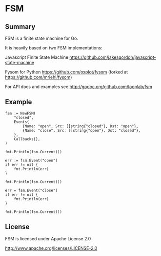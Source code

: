 # FSM

## Summary

FSM is a finite state machine for Go.

It is heavily based on two FSM implementations:

Javascript Finite State Machine
https://github.com/jakesgordon/javascript-state-machine

Fysom for Python
https://github.com/oxplot/fysom (forked at https://github.com/mriehl/fysom)

For API docs and examples see http://godoc.org/github.com/looplab/fsm

## Example

    fsm := NewFSM(
        "closed",
        Events{
            {Name: "open", Src: []string{"closed"}, Dst: "open"},
            {Name: "close", Src: []string{"open"}, Dst: "closed"},
        },
        Callbacks{},
    )
    
    fmt.Println(fsm.Current())
    
    err := fsm.Event("open")
    if err != nil {
        fmt.Println(err)
    }
    
    fmt.Println(fsm.Current())
    
    err = fsm.Event("close")
    if err != nil {
        fmt.Println(err)
    }
    
    fmt.Println(fsm.Current())

## License

FSM is licensed under Apache License 2.0

http://www.apache.org/licenses/LICENSE-2.0
